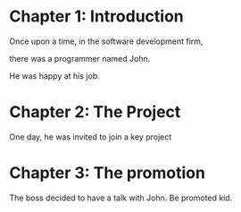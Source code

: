 # Chapter 1: Introduction



Once upon a time, in the software development firm,

there was a programmer named John.

He was happy at his job.



# Chapter 2: The Project



One day, he was invited to join a key project



# Chapter 3: The promotion

The boss decided to have a talk with John. Be promoted kid.
